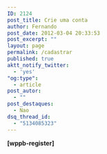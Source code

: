 ```yaml
---
ID: 2124
post_title: Crie uma conta
author: Fernando
post_date: 2012-03-04 20:33:53
post_excerpt: ""
layout: page
permalink: /cadastrar
published: true
aktt_notify_twitter:
  - 'yes'
"og:type":
  - article
post_autor:
  - ""
post_destaques:
  - Nao
dsq_thread_id:
  - "5134085323"
---
```

<strong>[wppb-register]</strong>
